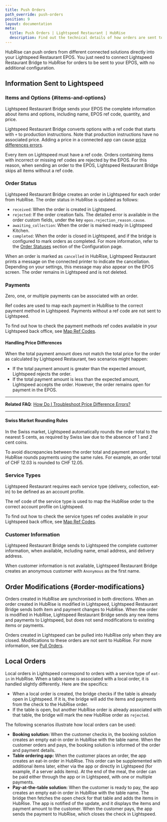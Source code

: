 ```yaml
---
title: Push Orders
path_override: push-orders
position: 9
layout: documentation
meta:
  title: Push Orders | Lightspeed Restaurant | HubRise
  description: Find out the technical details of how orders are sent to Lightspeed from HubRise, which fields are passed and which are not.
---
```


HubRise can push orders from different connected solutions directly into your Lightspeed Restaurant EPOS. You just need to connect Lightspeed Restaurant Bridge to HubRise for orders to be sent to your EPOS, with no additional configuration.

## Information Sent to Lightspeed

### Items and Options {#items-and-options}

Lightspeed Restaurant Bridge sends your EPOS the complete information about items and options, including name, EPOS ref code, quantity, and price.

Lightspeed Restaurant Bridge converts options with a ref code that starts with `+` to production instructions. Note that production instructions have no associated price. Adding a price in a connected app can cause [price differences errors](/apps/lightspeed-restaurant/troubleshooting/price-differences-errors).

Every item on Lightspeed must have a ref code. Orders containing items with incorrect or missing ref codes are rejected by the EPOS. For this reason, when sending an order to the EPOS, Lightspeed Restaurant Bridge skips all items without a ref code.

### Order Status

Lightspeed Restaurant Bridge creates an order in Lightspeed for each order from HubRise. The order status in HubRise is updated as follows:

- `received`: When the order is created in Lightspeed.
- `rejected`: If the order creation fails. The detailed error is available in the order custom fields, under the key `epos.rejection_reason.cause`.
- `awaiting_collection`: When the order is marked ready in Lightspeed Kitchen.
- `completed`: When the order is closed in Lightspeed, and if the bridge is configured to mark orders as completed. For more information, refer to the [Order Statuses](/apps/lightspeed-restaurant/configuration#order-statuses) section of the Configuration page.

When an order is marked as `cancelled` in HubRise, Lightspeed Restaurant prints a message on the connected printer to indicate the cancellation. Depending on your settings, this message may also appear on the EPOS screen. The order remains in Lightspeed and is not deleted.

### Payments

Zero, one, or multiple payments can be associated with an order.

Ref codes are used to map each payment in HubRise to the correct payment method in Lightspeed. Payments without a ref code are not sent to Lightspeed.

To find out how to check the payment methods ref codes available in your Lightspeed back office, see [Map Ref Codes](/apps/lightspeed-restaurant/map-ref-codes#payment-methods).

#### Handling Price Differences

When the total payment amount does not match the total price for the order as calculated by Lightspeed Restaurant, two scenarios might happen:

- If the total payment amount is greater than the expected amount, Lightspeed rejects the order.
- If the total payment amount is less than the expected amount, Lightspeed accepts the order. However, the order remains open for payment in the EPOS.

---

**Related FAQ**: [How Do I Troubleshoot Price Difference Errors?](/apps/lightspeed-restaurant/troubleshooting/price-differences-errors)

---

#### Swiss Market Rounding Rules

In the Swiss market, Lightspeed automatically rounds the order total to the nearest 5 cents, as required by Swiss law due to the absence of 1 and 2 cent coins.

To avoid discrepancies between the order total and payment amount, HubRise rounds payments using the same rules. For example, an order total of CHF 12.03 is rounded to CHF 12.05.

### Service Types

Lightspeed Restaurant requires each service type (delivery, collection, eat-in) to be defined as an account profile.

The ref code of the service type is used to map the HubRise order to the correct account profile on Lightspeed.

To find out how to check the service types ref codes available in your Lightspeed back office, see [Map Ref Codes](/apps/lightspeed-restaurant/map-ref-codes#service-types).

### Customer Information

Lightspeed Restaurant Bridge sends to Lightspeed the complete customer information, when available, including name, email address, and delivery address.

When customer information is not available, Lightspeed Restaurant Bridge creates an anonymous customer with `Anonymous` as the first name.

## Order Modifications {#order-modifications}

Orders created in HubRise are synchronised in both directions. When an order created in HubRise is modified in Lightspeed, Lightspeed Restaurant Bridge sends both item and payment changes to HubRise. When the order is modified in HubRise, Lightspeed Restaurant Bridge sends any new items and payments to Lightspeed, but does not send modifications to existing items or payments.

Orders created in Lightspeed can be pulled into HubRise only when they are closed. Modifications to these orders are not sent to HubRise. For more information, see [Pull Orders](/apps/lightspeed-restaurant/pull-orders).

## Local Orders

Local orders in Lightspeed correspond to orders with a service type of `eat-in` in HubRise. When a table name is associated with a local order, it is handled slightly differently. Here are the specifics:

- When a local order is created, the bridge checks if the table is already open in Lightspeed. If it is, the bridge will add the items and payments from the check to the HubRise order.
- If the table is open, but another HubRise order is already associated with that table, the bridge will mark the new HubRise order as `rejected`.

The following scenarios illustrate how local orders can be used:

- **Booking solution:** When the customer checks in, the booking solution creates an empty eat-in order in HubRise with the table name. When the customer orders and pays, the booking solution is informed of the order and payment details.
- **Table ordering app:** When the customer places an order, the app creates an eat-in order in HubRise. This order can be supplemented with additional items later, either via the app or directly in Lightspeed (for example, if a server adds items). At the end of the meal, the order can be paid either through the app or in Lightspeed, with one or multiple payments.
- **Pay-at-the-table solution:** When the customer is ready to pay, the app creates an empty eat-in order in HubRise with the table name. The bridge then fetches the open check for that table and adds the items in HubRise. The app is notified of the update, and it displays the items and payment amount to the customer. When the customer pays, the app sends the payment to HubRise, which closes the check in Lightspeed.
